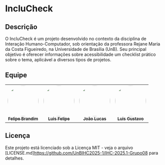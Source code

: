 # IncluCheck

## Descrição

O IncluCheck é um projeto desenvolvido no contexto da disciplina de Interação Humano-Computador, sob orientação da professora Rejane Maria da Costa Figueiredo, na Universidade de Brasília (UnB). Seu principal objetivo é oferecer informações sobre acessibilidade um checklist prático sobre o tema, aplicável a diversos tipos de projetos.

## Equipe

<table>
  <tr>
    <td align="center"><a href="https://github.com/Felipe-Brandim"><img style="border-radius: 50%;" src="https://github.com/Felipe-Brandim.png" width="100px;" alt=""/><br /><sub><b>Felipe Brandim</b></sub></a><br />
    <td align="center"><a href="https://github.com/Luizinoo"><img style="border-radius: 50%;" src="https://github.com/Luizinoo.png" width="100px;" alt=""/><br /><sub><b>Luis Felipe</b></sub></a><br />   
    <td align="center"><a href="https://github.com/joaolucas102"><img style="border-radius: 50%;" src="https://github.com/joaolucas102.png" width="100px;" alt=""/><br /><sub><b>João Lucas</b></sub></a><br />   
    <td align="center"><a href="https://github.com/LuizGust4vo "><img style="border-radius: 50%;" src="https://github.com/LuizGust4vo.png" width="100px;" alt=""/><br /><sub><b>Luis Gustavo</b></sub></a><br />
  </tr>
</table>

## Licença

Este projeto está licenciado sob a Licença MIT - veja o arquivo [LICENSE.md]https://github.com/UnBIHC2025-1/IHC-2025.1-Grupo08 para detalhes.
